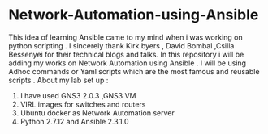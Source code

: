 # Network-Automation-using-Ansible
This idea of learning Ansible came to my mind when i was working on python scripting . I sincerely thank Kirk byers , David Bombal ,Csilla Bessenyei for their technical blogs and talks.
In this repository i will be adding my works on Network Automation using Ansible . I will be using Adhoc commands or Yaml scripts which are the most famous and reusable scripts .
About my lab set up :
1. I have used GNS3 2.0.3 ,GNS3 VM 
2. VIRL images for switches and routers
3. Ubuntu docker as Network Automation server 
4. Python 2.7.12 and Ansible 2.3.1.0
